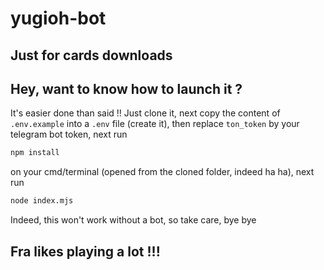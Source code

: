 # yugioh-bot
Just for cards downloads
---------------------------------------------------------------------------
## Hey, want to know how to launch it ? 
 It's easier done than said !! Just clone it, next copy the content of `.env.example` into a `.env` file (create it), then replace `ton_token` by your telegram bot token, next run 
 ```cmd
 npm install
 ```

  on your cmd/terminal (opened from the cloned folder, indeed ha ha), next run 
 ```cmd
 node index.mjs
 ```

 Indeed, this won't work without a bot, so take care, bye bye 

 Fra likes playing a lot !!!
 ---------------------------------------------------------------------------